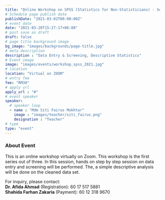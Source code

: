 ```yaml
---
title: "Online Workshop on SPSS (Statistics for Non-Statisticians) - Series 1"
# Schedule page publish date
publishDate: "2021-03-02T00:00:00Z"
# event date
date: "2021-03-20T15:27:17+06:00"
# post save as draft
draft: false
# page title background image
bg_image: "images/backgrounds/page-title.jpg"
# meta description
description : "Data Entry & Screening, Descriptive Statistics"
# Event image
image: "images/events/workshop_spss_2021.jpg"
# location
location: "Virtual on ZOOM"
# entry fee
fee: "RM30"
# apply url
apply_url : "#"
# event speaker
speaker:
  # speaker loop
  - name : "Mdm Siti Fairus Mokhtar"
    image : "images/teacher/siti_fairus.png"
    designation : "Teacher"
# type
type: "event"
---
```


### About Event

This is an online workshop virtually on Zoom. This workshop is the first series out of three. In this session, hands on step by step session on data entry and screening will be performed. The, a simple descriptive analysis will be done on the cleaned data set.  

For inquiry, please contact:  
**Dr. Afida Ahmad** (Registration): 60 17 517 5881  
**Shahida Farhan Zakaria** (Payment): 60 12 318 9670
